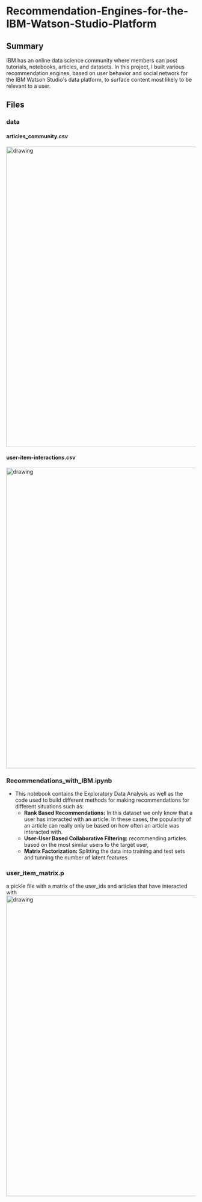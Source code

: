 # Recommendation-Engines-for-the-IBM-Watson-Studio-Platform

## Summary
IBM has an online data science community where members can post tutorials, notebooks, articles, and datasets. In this project, I built various recommendation engines, 
based on user behavior and social network for the IBM Watson Studio's data platform, to surface content most likely to be relevant to a user.

## Files 

### data

#### articles_community.csv
<img src="https://user-images.githubusercontent.com/39535338/150942605-5fcea3a2-f7e9-47a5-8181-e36ff4293bbd.PNG" alt="drawing" width="800"/>

#### user-item-interactions.csv
<img src="https://user-images.githubusercontent.com/39535338/150942569-ddc2b40e-1909-4804-a6c3-98a2181a5d59.PNG" alt="drawing" width="800"/>

### Recommendations_with_IBM.ipynb
- This notebook contains the Exploratory Data Analysis as well as the code used to build different methods for making recommendations for different situations such as:
  - <b>Rank Based Recommendations:</b> In this dataset we only know that a user has interacted with an article. In these cases, the popularity of an article can really only be based on how often an article was interacted with.
  - <b>User-User Based Collaborative Filtering:</b> recommending articles based on the most similar users to the target user,
  - <b> Matrix Factorization:</b> Splitting the data into training and test sets and tunning the number of latent features

### user_item_matrix.p
a pickle file with a matrix of the user_ids and articles that have interacted with
<img src="https://user-images.githubusercontent.com/39535338/150944797-8a18c5ce-7f31-4c28-8632-cc3b8365b97a.PNG" alt="drawing" width="800"/>
